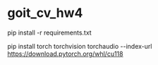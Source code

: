 # goit_cv_hw4

pip install -r requirements.txt

pip install torch torchvision torchaudio --index-url https://download.pytorch.org/whl/cu118
